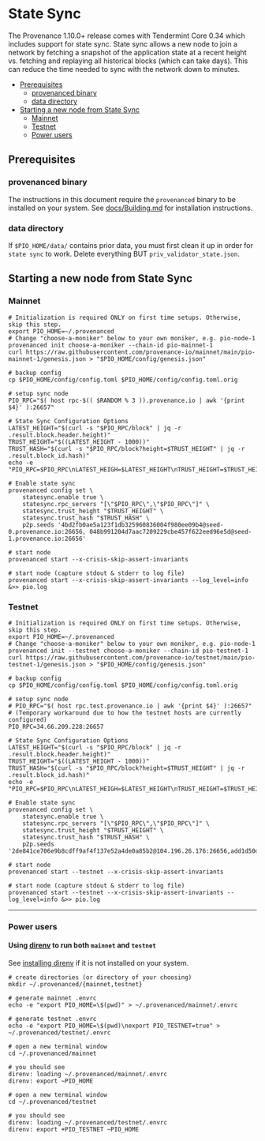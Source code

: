 # State Sync

The Provenance 1.10.0+ release comes with Tendermint Core 0.34 which includes support for state sync. State sync allows a new node to join a network by fetching a snapshot of the application state at a recent height vs. fetching and replaying all historical blocks (which can take days). This can reduce the time needed to sync with the network down to minutes.

<!-- TOC -->
  - [Prerequisites](#prerequisites)
    - [provenanced binary](#provenanced-binary)
    - [data directory](#data-directory)
  - [Starting a new node from State Sync](#starting-a-new-node-from-state-sync)
    - [Mainnet](#mainnet)
    - [Testnet](#testnet)
    - [Power users](#power-users)


## Prerequisites

### provenanced binary

The instructions in this document require the `provenanced` binary to be installed on your system. 
See [docs/Building.md](https://github.com/provenance-io/provenance/blob/main/docs/Building.md) for installation instructions.

### data directory

If `$PIO_HOME/data/` contains prior data, you must first clean it up in order for `state sync` to work. Delete everything BUT `priv_validator_state.json`.

## Starting a new node from State Sync

### Mainnet

```  
# Initialization is required ONLY on first time setups. Otherwise, skip this step.
export PIO_HOME=~/.provenanced
# Change "choose-a-moniker" below to your own moniker, e.g. pio-node-1
provenanced init choose-a-moniker --chain-id pio-mainnet-1
curl https://raw.githubusercontent.com/provenance-io/mainnet/main/pio-mainnet-1/genesis.json > "$PIO_HOME/config/genesis.json"

# backup config
cp $PIO_HOME/config/config.toml $PIO_HOME/config/config.toml.orig

# setup sync node
PIO_RPC="$( host rpc-$(( $RANDOM % 3 )).provenance.io | awk '{print $4}' ):26657"

# State Sync Configuration Options
LATEST_HEIGHT="$(curl -s "$PIO_RPC/block" | jq -r .result.block.header.height)"
TRUST_HEIGHT="$((LATEST_HEIGHT - 1000))"
TRUST_HASH="$(curl -s "$PIO_RPC/block?height=$TRUST_HEIGHT" | jq -r .result.block_id.hash)"
echo -e "PIO_RPC=$PIO_RPC\nLATEST_HEIGH=$LATEST_HEIGHT\nTRUST_HEIGHT=$TRUST_HEIGHT\nTRUST_HASH=$TRUST_HASH\n"

# Enable state sync
provenanced config set \
    statesync.enable true \
    statesync.rpc_servers "[\"$PIO_RPC\",\"$PIO_RPC\"]" \
    statesync.trust_height "$TRUST_HEIGHT" \
    statesync.trust_hash "$TRUST_HASH" \
    p2p.seeds '4bd2fb0ae5a123f1db325960836004f980ee09b4@seed-0.provenance.io:26656, 048b991204d7aac7209229cbe457f622eed96e5d@seed-1.provenance.io:26656'

# start node
provenanced start --x-crisis-skip-assert-invariants

# start node (capture stdout & stderr to log file)
provenanced start --x-crisis-skip-assert-invariants --log_level=info &>> pio.log
```

### Testnet

```
# Initialization is required ONLY on first time setups. Otherwise, skip this step.
export PIO_HOME=~/.provenanced
# Change "choose-a-moniker" below to your own moniker, e.g. pio-node-1
provenanced init --testnet choose-a-moniker --chain-id pio-testnet-1
curl https://raw.githubusercontent.com/provenance-io/testnet/main/pio-testnet-1/genesis.json > "$PIO_HOME/config/genesis.json"

# backup config
cp $PIO_HOME/config/config.toml $PIO_HOME/config/config.toml.orig

# setup sync node
# PIO_RPC="$( host rpc.test.provenance.io | awk '{print $4}' ):26657"
# (Temporary workaround due to how the testnet hosts are currently configured)
PIO_RPC=34.66.209.228:26657

# State Sync Configuration Options
LATEST_HEIGHT="$(curl -s "$PIO_RPC/block" | jq -r .result.block.header.height)"
TRUST_HEIGHT="$((LATEST_HEIGHT - 1000))"
TRUST_HASH="$(curl -s "$PIO_RPC/block?height=$TRUST_HEIGHT" | jq -r .result.block_id.hash)"
echo -e "PIO_RPC=$PIO_RPC\nLATEST_HEIGH=$LATEST_HEIGHT\nTRUST_HEIGHT=$TRUST_HEIGHT\nTRUST_HASH=$TRUST_HASH\n"

# Enable state sync
provenanced config set \
    statesync.enable true \
    statesync.rpc_servers "[\"$PIO_RPC\",\"$PIO_RPC\"]" \
    statesync.trust_height "$TRUST_HEIGHT" \
    statesync.trust_hash "$TRUST_HASH" \
    p2p.seeds '2de841ce706e9b8cdff9af4f137e52a4de0a85b2@104.196.26.176:26656,add1d50d00c8ff79a6f7b9873cc0d9d20622614e@34.71.242.51:26656'

# start node
provenanced start --testnet --x-crisis-skip-assert-invariants

# start node (capture stdout & stderr to log file)
provenanced start --testnet --x-crisis-skip-assert-invariants --log_level=info &>> pio.log
```
---

### Power users

#### Using [direnv](https://github.com/direnv/direnv) to run both `mainnet` and `testnet`

See [installing direnv](https://github.com/direnv/direnv/blob/master/docs/installation.md) if it is not installed on your system.
```
# create directories (or directory of your choosing)
mkdir ~/.provenanced/{mainnet,testnet}

# generate mainnet .envrc
echo -e "export PIO_HOME=\$(pwd)" > ~/.provenanced/mainnet/.envrc

# generate testnet .envrc
echo -e "export PIO_HOME=\$(pwd)\nexport PIO_TESTNET=true" > ~/.provenanced/testnet/.envrc
```

```
# open a new terminal window
cd ~/.provenanced/mainnet

# you should see
direnv: loading ~/.provenanced/mainnet/.envrc
direnv: export ~PIO_HOME
```

```
# open a new terminal window
cd ~/.provenanced/testnet

# you should see
direnv: loading ~/.provenanced/testnet/.envrc
direnv: export +PIO_TESTNET ~PIO_HOME
```
